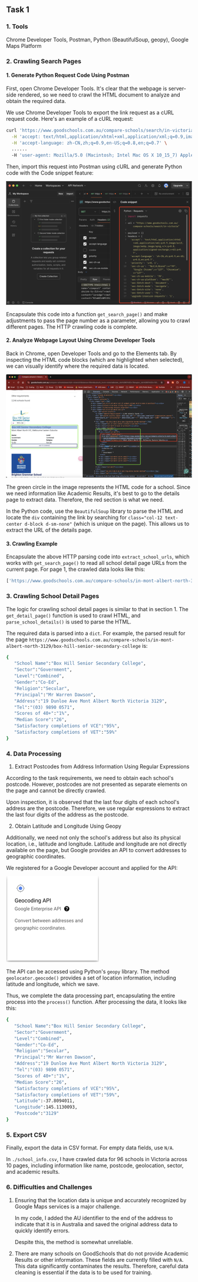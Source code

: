 ## Task 1

### 1. Tools

Chrome Developer Tools, Postman, Python (BeautifulSoup, geopy), Google Maps Platform

### 2. Crawling Search Pages

#### 1. Generate Python Request Code Using Postman

First, open Chrome Developer Tools. It's clear that the webpage is server-side rendered, so we need to crawl the HTML document to analyze and obtain the required data.

We use Chrome Developer Tools to export the link request as a cURL request code. Here's an example of a cURL request:

```bash
curl 'https://www.goodschools.com.au/compare-schools/search/in-victoria?distance=10km&suburb_in=in-victoria&state_ids%5B0%5D=7&region_ids%5B0%5D=1300&page=1' \
  -H 'accept: text/html,application/xhtml+xml,application/xml;q=0.9,image/avif,image/webp,image/apng,*/*;q=0.8,application/signed-exchange;v=b3;q=0.7' \
  -H 'accept-language: zh-CN,zh;q=0.9,en-US;q=0.8,en;q=0.7' \
  ......
  -H 'user-agent: Mozilla/5.0 (Macintosh; Intel Mac OS X 10_15_7) AppleWebKit/537.36 (KHTML, like Gecko) Chrome/127.0.0.0 Safari/537.36'
```

Then, import this request into Postman using cURL and generate Python code with the Code snippet feature:

![image-20240821233913215](./assets/image-20240821233913215.png)

Encapsulate this code into a function `get_search_page()` and make adjustments to pass the page number as a parameter, allowing you to crawl different pages. The HTTP crawling code is complete.

#### 2. Analyze Webpage Layout Using Chrome Developer Tools

Back in Chrome, open Developer Tools and go to the Elements tab. By inspecting the HTML code blocks (which are highlighted when selected), we can visually identify where the required data is located.

![image-20240821224021037](./assets/image-20240821224021037.png)

The green circle in the image represents the HTML code for a school. Since we need information like Academic Results, it's best to go to the details page to extract data. Therefore, the red section is what we need.

In the Python code, use the `BeautifulSoup` library to parse the HTML and locate the `div` containing the link by searching for `class="col-12 text-center d-block d-sm-none"` (which is unique on the page). This allows us to extract the URL of the details page.

#### 3. Crawling Example

Encapsulate the above HTTP parsing code into `extract_school_urls`, which works with `get_search_page()` to read all school detail page URLs from the current page. For page 1, the crawled data looks like this:

```bash
['https://www.goodschools.com.au/compare-schools/in-mont-albert-north-3129/box-hill-senior-secondary-college', 'https://www.goodschools.com.au/compare-schools/in-brighton-3186/brighton-grammar-school', 'https://www.goodschools.com.au/compare-schools/in-burwood-east-3151/burwood-heights-primary-school', 'https://www.goodschools.com.au/compare-schools/in-kew-3101/carey-baptist-grammar-school', 'https://www.goodschools.com.au/compare-schools/in-sydenham-3037/catholic-regional-college-sydenham', 'https://www.goodschools.com.au/compare-schools/in-south-yarra-3141/centre-for-higher-education-studies', 'https://www.goodschools.com.au/compare-schools/in-kew-3101/genazzano-fcj-college', 'https://www.goodschools.com.au/compare-schools/in-narre-warren-south-3805/heritage-college', 'https://www.goodschools.com.au/compare-schools/in-mitcham-3132/mullauna-college', 'https://www.goodschools.com.au/compare-schools/in-toorak-3142/st-catherines-school-toorak']
```

### 3. Crawling School Detail Pages

The logic for crawling school detail pages is similar to that in section 1. The `get_detail_page()` function is used to crawl HTML, and `parse_school_details()` is used to parse the HTML.

The required data is parsed into a `dict`. For example, the parsed result for the page `https://www.goodschools.com.au/compare-schools/in-mont-albert-north-3129/box-hill-senior-secondary-college` is:

```bash
{
   "School Name":"Box Hill Senior Secondary College",
   "Sector":"Government",
   "Level":"Combined",
   "Gender":"Co-Ed",
   "Religion":"Secular",
   "Principal":"Mr Warren Dawson",
   "Address":"19 Dunloe Ave Mont Albert North Victoria 3129",
   "Tel":"(03) 9890 0571",
   "Scores of 40+":"1%",
   "Median Score":"26",
   "Satisfactory completions of VCE":"95%",
   "Satisfactory completions of VET":"59%"
}
```

### 4. Data Processing

1. Extract Postcodes from Address Information Using Regular Expressions

According to the task requirements, we need to obtain each school's postcode. However, postcodes are not presented as separate elements on the page and cannot be directly crawled.

Upon inspection, it is observed that the last four digits of each school's address are the postcode. Therefore, we use regular expressions to extract the last four digits of the address as the postcode.

2. Obtain Latitude and Longitude Using Geopy

Additionally, we need not only the school's address but also its physical location, i.e., latitude and longitude. Latitude and longitude are not directly available on the page, but Google provides an API to convert addresses to geographic coordinates.

We registered for a Google Developer account and applied for the API:

<img src="./assets/image-20240821230742179.png" alt="image-20240821230742179" style="zoom:50%;" />

The API can be accessed using Python's `geopy` library. The method `geolocator.geocode()` provides a set of location information, including latitude and longitude, which we save.

Thus, we complete the data processing part, encapsulating the entire process into the `process()` function. After processing the data, it looks like this:

```bash
{
   "School Name":"Box Hill Senior Secondary College",
   "Sector":"Government",
   "Level":"Combined",
   "Gender":"Co-Ed",
   "Religion":"Secular",
   "Principal":"Mr Warren Dawson",
   "Address":"19 Dunloe Ave Mont Albert North Victoria 3129",
   "Tel":"(03) 9890 0571",
   "Scores of 40+":"1%",
   "Median Score":"26",
   "Satisfactory completions of VCE":"95%",
   "Satisfactory completions of VET":"59%",
   "Latitude":-37.8094011,
   "Longitude":145.1130093,
   "Postcode":"3129"
}
```

### 5. Export CSV

Finally, export the data in CSV format. For empty data fields, use `N/A`.

In `./school_info.csv`, I have crawled data for 96 schools in Victoria across 10 pages, including information like name, postcode, geolocation, sector, and academic results.

### 6. Difficulties and Challenges

1. Ensuring that the location data is unique and accurately recognized by Google Maps services is a major challenge.

   In my code, I added the AU identifier to the end of the address to indicate that it is in Australia and saved the original address data to quickly identify errors.

   Despite this, the method is somewhat unreliable.

2. There are many schools on GoodSchools that do not provide Academic Results or other information. These fields are currently filled with `N/A`. This data significantly contaminates the results. Therefore, careful data cleaning is essential if the data is to be used for training.
